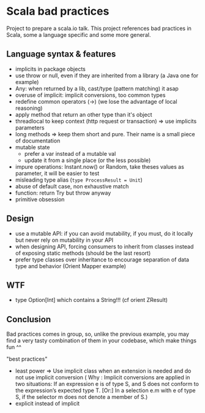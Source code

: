 # Scala bad practices

Project to prepare a scala.io talk.
This project references bad practices in Scala, some a language specific and some more general.

## Language syntax & features

- implicits in package objects
- use throw or null, even if they are inherited from a library (a Java one for example)
- Any: when returned by a lib, cast/type (pattern matching) it asap
- overuse of implicit: implicit conversions, too common types
- redefine common operators (->) (we lose the advantage of local reasoning)
- apply method that return an other type than it's object
- threadlocal to keep context (http request or transaction) => use implicits parameters
- long methods => keep them short and pure. Their name is a small piece of documentation
- mutable state
    - prefer a var instead of a mutable val
    - update it from a single place (or the less possible)
- impure operations: Instant.now() or Random, take theses values as parameter, it will be easier to test
- misleading type alias (`type ProcessResult = Unit`)
- abuse of default case, non exhaustive match
- function: return Try but throw anyway
- primitive obsession

## Design

- use a mutable API: if you can avoid mutability, if you must, do it locally but never rely on mutability in your API
- when designing API, forcing consumers to inherit from classes instead of exposing static methods (should be the last resort)
- prefer type classes over inheritance to encourage separation of data type and behavior (Orient Mapper example)

## WTF

- type Option[Int] which contains a String!!! (cf orient ZResult)

## Conclusion

Bad practices comes in group, so, unlike the previous example, you may find a very tasty combination of them in your codebase, which make things fun ^^


"best practices"
- least power => Use implicit class when an extension is needed and do not use implicit conversion
( Why : Implicit conversions are applied in two situations: If an expression e is of type S, 
and S does not conform to the expression’s expected type T. 
[Or:] In a selection e.m with e of type S, if the selector m does not denote a member of S.)
- explicit instead of implicit
